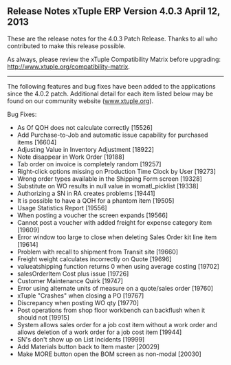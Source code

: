 Release Notes
xTuple ERP
Version 4.0.3
April 12, 2013
----------------------------------

These are the release notes for the 4.0.3 Patch Release. Thanks
to all who contributed to make this release possible.

As always, please review the xTuple Compatibility Matrix before
upgrading: http://www.xtuple.org/compatibility-matrix.

----------------------------------

The following features and bug fixes have been added to the
applications since the 4.0.2 patch. Additional detail for
each item listed below may be found on our community
website (www.xtuple.org).

Bug Fixes:

* As Of QOH does not calculate correctly [15526]
* Add Purchase-to-Job and automatic issue capability for purchased items [16604]
* Adjusting Value in Inventory Adjustment [18922]
* Note disappear in Work Order [19188]
* Tab order on invoice is completely random [19257]
* Right-click options missing on Production Time Clock by User [19273]
* Wrong order types available in the Shipping Form screen [19328]
* Substitute on WO results in null value in womatl_picklist [19338]
* Authorizing a SN in RA creates problems [19441]
* It is possible to have a QOH for a phantom item [19505]
* Usage Statistics Report [19556]
* When posting a voucher the screen expands [19566]
* Cannot post a voucher with added freight for expense category item [19609]
* Error window too large to close when deleting Sales Order kit line item [19614]
* Problem with recall to shipment from Transit site [19660]
* Freight weight calculates incorrectly on Quote [19696]
* valueatshipping function returns 0 when using average costing [19702]
* salesOrderItem Cost plus issue [19726]
* Customer Maintenance Quirk [19747]
* Error using alternate units of measure on a quote/sales order [19760]
* xTuple "Crashes" when closing a PO [19767]
* Discrepancy when posting WO qty [19770]
* Post operations from shop floor workbench can backflush when it should not [19915]
* System allows sales order for a job cost item without a work order and allows deletion of a work order for a job cost item [19944]
* SN's don't show up on List Incidents [19999]
* Add Materials button back to Item master [20029]
* Make MORE button open the BOM screen as non-modal [20030]
